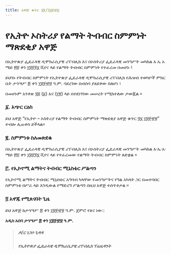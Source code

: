 ```yaml
---
title: አዋጅ ቁጥር ፶፮/፲፱፻፹፱
---
```


# የኢትዮ ኦስትሪያ የልማት ትብብር ስምምነት ማጽደቂያ አዋጅ

በኢትዮጵያ ፌዴራላዊ ዲሞክራሲያዊ ሪፐብሊክ እና በኦስትሪያ ፌዴራላዊ መንግሥት መካከል እ ኤ አ ሜይ ፳፱ ቀን ፲፱፻፺፮ ቪየና ላይ የልማት ትብብር ስምምነት የተፈረመ በመሆኑ ፤

ይህንኑ የትብብር ስምምነት የኢትዮጵያ ፌዴራላዊ ዲሞክራሲያዊ ሪፐብሊክ የሕዝብ ተወካዮች ምክር ቤት ታኅሣሥ ፰ ቀን ፲፱፻፹፱ ዓ.ም. ባደረገው ስብሰባ ያጸደቀው ስለሆነ ፣

በመሆኑም አንቀጽ ፶፭ (፩) እና (፲፪) ላይ በተደነገገው መሠረት የሚከተለው ታውጇል ።

### ፩. አጭር ርዕስ

ይህ አዋጅ “የኢትዮ – ኦስትሪያ የልማት ትብብር ስምምነት ማጽደቂያ አዋጅ ቁጥር ፶፮ ፲፱፻፹፱” ተብሎ ሊጠቀስ ይችላል።

### ፪. ስምምነቱ ስለመጽደቁ

በኢትዮጵያ ፌዴራላዊ ዲሞክራሲያዊ ሪፐብሊክ እና በኦስትሪያ ፌዴራላዊ መንግሥት መካከል እ·ኤ·አ· ሜይ ፳፬ ቀን ፲፱፻፺፮ ቪየና ላይ የተፈረመው የልማት ትብብር ስምምነት ጸድቋል ።

### ፫. የኢኮኖሚ ልማትና ትብብር ሚኒስቴር ሥልጣን

የኢኮኖሚ ልማትና ትብብር ሚኒስቴር አግባብ ካላቸው የመንግሥትና የግል አካላት ጋር በመተባበር ስምምነቱ በሥራ ላይ እንዲውል የማድረግ ሥልጣን በዚህ አዋጅ ተሰጥቶታል ።

### ፬ አዋጁ የሚጸናበት ጊዜ

ይህ አዋጅ ከታኅሣሥ ፰ ቀን ፲፱፻፹፱ ዓ.ም. ጀምሮ የጸና ነው::

**አዲስ አበባ ታኅሣሥ ፰ ቀን ፲፱፻፹፱ ዓ.ም.**

> ##### ዶ/ር ነጋሶ ጊዳዳ
>
> ##### የኢትዮጵያ ፌዴራላዊ ዲሞክራሲያዊ ሪፐብሊክ ፕሬዚዳንት